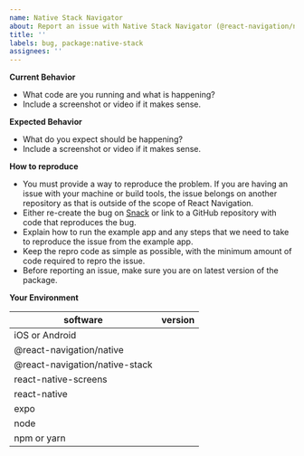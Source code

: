 ```yaml
---
name: Native Stack Navigator
about: Report an issue with Native Stack Navigator (@react-navigation/native-stack)
title: ''
labels: bug, package:native-stack
assignees: ''
---
```


**Current Behavior**

- What code are you running and what is happening?
- Include a screenshot or video if it makes sense.

**Expected Behavior**

- What do you expect should be happening?
- Include a screenshot or video if it makes sense.

**How to reproduce**

- You must provide a way to reproduce the problem. If you are having an issue with your machine or build tools, the issue belongs on another repository as that is outside of the scope of React Navigation.
- Either re-create the bug on [Snack](https://snack.expo.io) or link to a GitHub repository with code that reproduces the bug.
- Explain how to run the example app and any steps that we need to take to reproduce the issue from the example app.
- Keep the repro code as simple as possible, with the minimum amount of code required to repro the issue.
- Before reporting an issue, make sure you are on latest version of the package.

**Your Environment**

| software                       | version |
| ------------------------------ | ------- |
| iOS or Android                 |
| @react-navigation/native       |
| @react-navigation/native-stack |
| react-native-screens           |
| react-native                   |
| expo                           |
| node                           |
| npm or yarn                    |

